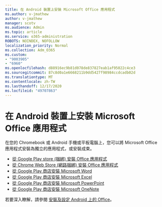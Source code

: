 ```yaml
---
title: 在 Android 裝置上安裝 Microsoft Office 應用程式
ms.author: v-jmathew
author: v-jmathew
manager: scotv
ms.audience: Admin
ms.topic: article
ms.service: o365-administration
ROBOTS: NOINDEX, NOFOLLOW
localization_priority: Normal
ms.collection: Adm_O365
ms.custom:
- "9003905"
- "6960"
ms.openlocfilehash: d88916ec9b81d078de837827eab1af95022c4ce3
ms.sourcegitcommit: 87c8d0a1e6668211b9dd5427f98984ccdcadb02d
ms.translationtype: MT
ms.contentlocale: zh-TW
ms.lasthandoff: 12/17/2020
ms.locfileid: "49707863"
---
```

# <a name="install-microsoft-office-apps-on-an-android-device"></a>在 Android 裝置上安裝 Microsoft Office 應用程式

在您的 Chromebook 或 Android 手機或平板電腦上，您可以將 Microsoft Office 應用程式安裝為獨立的應用程式，或安裝成束。

- [從 Google Play store (捆綁) 安裝 Office 應用程式](https://go.microsoft.com/fwlink/?linkid=2137009)
- [從 Chrome Web Store (網路捆綁) 安裝 Office 應用程式](https://go.microsoft.com/fwlink/?linkid=2137212)
- [從 Google Play 商店安裝 Microsoft Word](https://go.microsoft.com/fwlink/?linkid=2136994)
- [從 Google Play 商店安裝 Microsoft Excel](https://go.microsoft.com/fwlink/?linkid=2137120)
- [從 Google Play 商店安裝 Microsoft PowerPoint](https://go.microsoft.com/fwlink/?linkid=2137121)
- [從 Google Play 商店安裝 Microsoft OneNote](https://go.microsoft.com/fwlink/?linkid=2137211)

若要深入瞭解，請參閱 [安裝及設定 Android 上的 Office](https://go.microsoft.com/fwlink/?linkid=2135287)。
